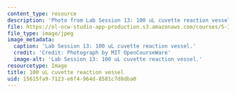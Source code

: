 ```yaml
---
content_type: resource
description: 'Photo from Lab Session 13: 100 uL cuvette reaction vessel.'
file: https://ol-ocw-studio-app-production.s3.amazonaws.com/courses/5-36-biochemistry-laboratory-spring-2009/15615fa97123e6f4964d8581c7d8dba0_Lab13_2.jpg
file_type: image/jpeg
image_metadata:
  caption: 'Lab Session 13: 100 uL cuvette reaction vessel.'
  credit: 'Credit: Photograph by MIT OpenCourseWare'
  image-alt: 'Lab Session 13: 100 uL cuvette reaction vessel.'
resourcetype: Image
title: 100 uL cuvette reaction vessel
uid: 15615fa9-7123-e6f4-964d-8581c7d8dba0
---
```

